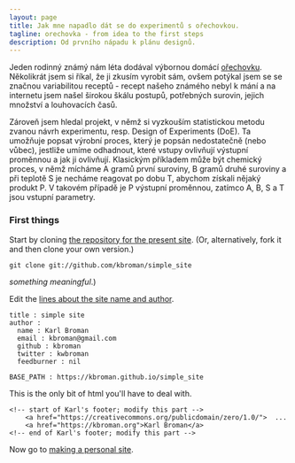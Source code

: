 ```yaml
---
layout: page
title: Jak mne napadlo dát se do experimentů s ořechovkou.
tagline: orechovka - from idea to the first steps
description: Od prvního nápadu k plánu designů.
---
```






Jeden rodinný známý nám léta dodával výbornou domácí [ořechovku](https://cs.wikipedia.org/wiki/O%C5%99echovka_(n%C3%A1poj)). Několikrát jsem si říkal, že ji zkusím vyrobit sám, ovšem potýkal jsem se se značnou variabilitou receptů - recept našeho známého nebyl k mání a na internetu jsem našel širokou škálu postupů, potřebných surovin, jejich množství a louhovacích časů. 

Zároveň jsem hledal projekt, v němž si vyzkouším statistickou metodu zvanou návrh experimentu, resp. Design of Experiments (DoE). Ta umožňuje popsat výrobní proces, který je popsán nedostatečně (nebo vůbec), jestliže umíme odhadnout, které vstupy ovlivňují výstupní proměnnou a jak ji ovlivňují. Klasickým příkladem může být chemický proces, v němž mícháme A gramů první suroviny, B gramů druhé suroviny a při teplotě S je necháme reagovat po dobu T, abychom získali nějaký produkt P. V takovém případě je P výstupní proměnnou, zatímco A, B, S a T jsou vstupní parametry.

### First things

Start by cloning
[the repository for the present site](https://github.com/kbroman/simple_site). (Or,
alternatively, fork it and then clone your own version.)

    git clone git://github.com/kbroman/simple_site

_something meaningful_.)

Edit the
[lines about the site name and author](https://github.com/kbroman/simple_site/blob/gh-pages/_config.yml#L11-L17).

    title : simple site
    author :
      name : Karl Broman
      email : kbroman@gmail.com
      github : kbroman
      twitter : kwbroman
      feedburner : nil

    BASE_PATH : https://kbroman.github.io/simple_site

This is the only bit of html you'll
have to deal with.

    <!-- start of Karl's footer; modify this part -->
        <a href="https://creativecommons.org/publicdomain/zero/1.0/">  ...
        <a href="https://kbroman.org">Karl Broman</a>
    <!-- end of Karl's footer; modify this part -->


Now go to [making a personal site](user_site.html).
